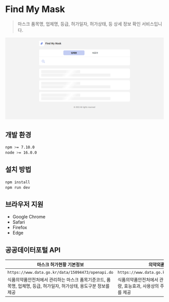 # Find My Mask

> 마스크 품목명, 업체명, 등급, 허가일자, 허가상태, 등 상세 정보 확인 서비스입니다.

![](/static/share-image.png)

## 개발 환경

```bash
npm >= 7.10.0
node >= 16.0.0
```

## 설치 방법

```bash
npm install
npm run dev
```

## 브라우저 지원

- Google Chrome
- Safari
- Firefox
- Edge

## 공공데이터포털 API

| 마스크 허가현황 기본정보                                                                                          | 의약외품 제품 허가 정보                                                                                            |
| ----------------------------------------------------------------------------------------------------------------- | ------------------------------------------------------------------------------------------------------------------ |
| `https://www.data.go.kr/data/15094473/openapi.do`                                                                 | `https://www.data.go.kr/data/15095679/openapi.do`                                                                  |
| 식품의약품안전처에서 관리하는 마스크 품목기준코드, 품목명, 업체명, 등급, 허가일자, 허가상태, 용도구분 정보를 제공 | 식품의약품안전처에서 관리하는 의약외품 품목명, 용법용량, 효능효과, 사용상의 주의사항 등 의약외품의 허가정보를 제공 |
